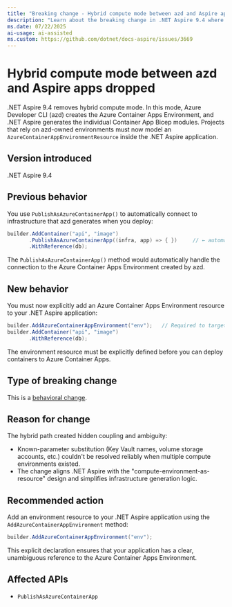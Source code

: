 ```yaml
---
title: "Breaking change - Hybrid compute mode between azd and Aspire apps dropped"
description: "Learn about the breaking change in .NET Aspire 9.4 where hybrid compute mode support between azd and .NET Aspire apps was dropped."
ms.date: 07/22/2025
ai-usage: ai-assisted
ms.custom: https://github.com/dotnet/docs-aspire/issues/3669
---
```


# Hybrid compute mode between azd and Aspire apps dropped

.NET Aspire 9.4 removes hybrid compute mode. In this mode, Azure Developer CLI (azd) creates the Azure Container Apps Environment, and .NET Aspire generates the individual Container App Bicep modules. Projects that rely on azd-owned environments must now model an `AzureContainerAppEnvironmentResource` inside the .NET Aspire application.

## Version introduced

.NET Aspire 9.4

## Previous behavior

You use `PublishAsAzureContainerApp()` to automatically connect to infrastructure that azd generates when you deploy:

```csharp
builder.AddContainer("api", "image")
       .PublishAsAzureContainerApp((infra, app) => { })     // ← automatically added infra
       .WithReference(db);
```

The `PublishAsAzureContainerApp()` method would automatically handle the connection to the Azure Container Apps Environment created by azd.

## New behavior

You must now explicitly add an Azure Container Apps Environment resource to your .NET Aspire application:

```csharp
builder.AddAzureContainerAppEnvironment("env");   // Required to target ACA
builder.AddContainer("api", "image")
       .WithReference(db);
```

The environment resource must be explicitly defined before you can deploy containers to Azure Container Apps.

## Type of breaking change

This is a [behavioral change](../categories.md#behavioral-change).

## Reason for change

The hybrid path created hidden coupling and ambiguity:

- Known-parameter substitution (Key Vault names, volume storage accounts, etc.) couldn't be resolved reliably when multiple compute environments existed.
- The change aligns .NET Aspire with the "compute-environment-as-resource" design and simplifies infrastructure generation logic.

## Recommended action

Add an environment resource to your .NET Aspire application using the `AddAzureContainerAppEnvironment` method:

```csharp
builder.AddAzureContainerAppEnvironment("env");
```

This explicit declaration ensures that your application has a clear, unambiguous reference to the Azure Container Apps Environment.

## Affected APIs

- `PublishAsAzureContainerApp`
